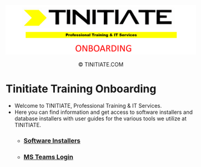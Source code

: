 ![Tinitiate Onboarding Image](tinitiate_onboarding.png)
<p align="center">&copy; TINITIATE.COM</p>


# Tinitiate Training Onboarding
* Welcome to TINITIATE, Professional Training & IT Services.
* Here you can find information and get access to software installers and database installers with user guides for the various tools we utilize at TINITIATE.
    * ### [Software Installers](./software-installers/README.md)
    * ### [MS Teams Login](./ms-teams/README.md)